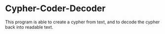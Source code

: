 # Cypher-Coder-Decoder
This program is able to create a cypher from text, and to decode the cypher back into readable text.
